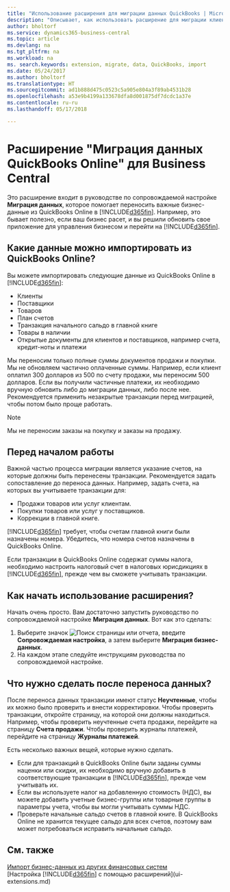 ```yaml
---
title: "Использование расширения для миграции данных QuickBooks | Microsoft Docs"
description: "Описывает, как использовать расширение для миграции клиентов, поставщиков, товаров и счетов из QuickBooks Online в Business Central."
author: bholtorf
ms.service: dynamics365-business-central
ms.topic: article
ms.devlang: na
ms.tgt_pltfrm: na
ms.workload: na
ms. search.keywords: extension, migrate, data, QuickBooks, import
ms.date: 05/24/2017
ms.author: bholtorf
ms.translationtype: HT
ms.sourcegitcommit: ad1b888d475c0523c5a905e804a3f89ab4531b28
ms.openlocfilehash: a53e9b4199a133678dfa8d001875df7dcdc1a37e
ms.contentlocale: ru-ru
ms.lasthandoff: 05/17/2018

---
```


# <a name="the-quickbooks-online-data-migration-extension-for-business-central"></a>Расширение "Миграция данных QuickBooks Online" для Business Central
Это расширение входит в руководстве по сопровождаемой настройке **Миграция данных**, которое помогает переносить важные бизнес-данные из QuickBooks Online в [!INCLUDE[d365fin](includes/d365fin_md.md)]. Например, это бывает полезно, если ваш бизнес расет, и вы решили обновить свое приложение для управления бизнесом и перейти на [!INCLUDE[d365fin](includes/d365fin_md.md)].

## <a name="what-data-can-i-import-from-quickbooks-online"></a>Какие данные можно импортировать из QuickBooks Online?
Вы можете импортировать следующие данные из QuickBooks Online в [!INCLUDE[d365fin](includes/d365fin_md.md)]:  

* Клиенты
* Поставщики
* Товаров
* План счетов
* Транзакция начального сальдо в главной книге
* Товары в наличии
* Открытые документы для клиентов и поставщиков, например счета, кредит-ноты и платежи

Мы переносим только полные суммы документов продажи и покупки. Мы не обновляем частично оплаченные суммы. Например, если клиент оплатил 300 долларов из 500 по счету продажи, мы переносим 500 долларов. Если вы получили частичные платежи, их необходимо вручную обновить либо до миграции данных, либо после нее. Рекомендуется применить незакрытые транзакции перед миграцией, чтобы потом было проще работать.

> [!NOTE]  
>   Мы не переносим заказы на покупку и заказы на продажу.

## <a name="before-you-start"></a>Перед началом работы
Важной частью процесса миграции является указание счетов, на которые должны быть перенесены транзакции. Рекомендуется задать сопоставление до переноса данных. Например, задать счета, на которых вы учитываете транзакции для:  

* Продажи товаров или услуг клиентам.
* Покупки товаров или услуг у поставщиков.  
* Коррекции в главной книге.  

[!INCLUDE[d365fin](includes/d365fin_md.md)] требует, чтобы счетам главной книги были назначены номера. Убедитесь, что номера счетов назначены в QuickBooks Online.

Если транзакции в QuickBooks Online содержат суммы налога, необходимо настроить налоговый счет в налоговых юрисдикциях в [!INCLUDE[d365fin](includes/d365fin_md.md)], прежде чем вы сможете учитывать транзакции.

## <a name="how-do-i-start-using-the-extension"></a>Как начать использование расширения?
Начать очень просто. Вам достаточно запустить руководство по сопровождаемой настройке **Миграция данных**. Вот как это сделать:

1. Выберите значок ![Поиск страницы или отчета](media/ui-search/search_small.png "Значок поиска страницы или отчета"), введите **Сопровождаемая настройка**, а затем выберите **Миграция бизнес-данных**.
2. На каждом этапе следуйте инструкциям руководства по сопровождаемой настройке.

## <a name="what-do-i-do-after-i-migrate-data"></a>Что нужно сделать после переноса данных?
После переноса данных транзакции имеют статус **Неучтенные**, чтобы их можно было проверить и внести корректировки. Чтобы проверить транзакции, откройте страницу, на которой они должны находиться. Например, чтобы проверить неучтенные счета продажи, перейдите на страницу **Счета продажи**. Чтобы проверить журналы платежей, перейдите на страницу **Журналы платежей**.   

Есть несколько важных вещей, которые нужно сделать.

* Если для транзакций в QuickBooks Online были заданы суммы наценки или скидки, их необходимо вручную добавить в соответствующие транзакции в [!INCLUDE[d365fin](includes/d365fin_md.md)], прежде чем учитывать их.
* Если вы используете налог на добавленную стоимость (НДС), вы можете добавить учетные бизнес-группы или товарные группы в параметры учета, чтобы вы могли учитывать суммы НДС.
* Проверьте начальные сальдо счетов в главной книге. В QuickBooks Online не хранится текущее сальдо для всех счетов, поэтому вам может потребоваться исправить начальные сальдо.

## <a name="see-also"></a>См. также
[Импорт бизнес-данных из других финансовых систем](across-import-data-configuration-packages.md)  
[Настройка [!INCLUDE[d365fin](includes/d365fin_md.md)] с помощью расширений](ui-extensions.md)  

